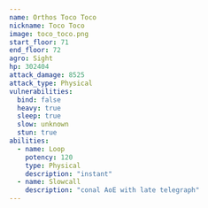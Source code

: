 ```yaml
---
name: Orthos Toco Toco
nickname: Toco Toco
image: toco_toco.png
start_floor: 71
end_floor: 72
agro: Sight
hp: 302404
attack_damage: 8525
attack_type: Physical
vulnerabilities:
  bind: false
  heavy: true
  sleep: true
  slow: unknown
  stun: true
abilities:
  - name: Loop
    potency: 120
    type: Physical
    description: "instant"
  - name: Slowcall
    description: "conal AoE with late telegraph"
---
```

